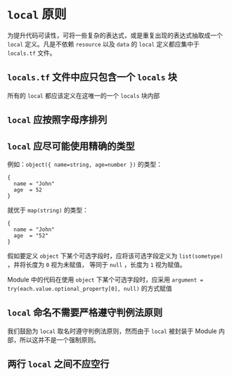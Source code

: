 # `local` 原则

为提升代码可读性，可将一些复杂的表达式，或是重复出现的表达式抽取成一个 `local` 定义。凡是不依赖 `resource` 以及 `data` 的 `local` 定义都应集中于 `locals.tf` 文件。

## `locals.tf` 文件中应只包含一个 `locals` 块

所有的 `local` 都应该定义在这唯一的一个 `locals` 块内部

## `local` 应按照字母序排列

## `local` 应尽可能使用精确的类型

例如：`object({ name=string, age=number })` 的类型：

```hcl
{
  name = "John"
  age  = 52
}
```

就优于 `map(string)` 的类型：

```hcl
{
  name = "John"
  age  = "52"
}
```

假如要定义 `object` 下某个可选字段时，应将该可选字段定义为 `list(sometype)` ，并将长度为 `0` 视为未赋值， 等同于 `null` ，长度为 `1` 视为赋值。

Module 中的代码在使用 `object` 下某个可选字段时，应采用 `argument = try(each.value.optional_property[0], null)` 的方式赋值

## `local` 命名不需要严格遵守判例法原则

我们鼓励为 `local` 取名时遵守判例法原则，然而由于 `local` 被封装于 Module 内部，所以这并不是一个强制原则。

## 两行 `local` 之间不应空行
